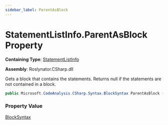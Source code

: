 ```yaml
---
sidebar_label: ParentAsBlock
---
```


# StatementListInfo\.ParentAsBlock Property

**Containing Type**: [StatementListInfo](../index.md)

**Assembly**: Roslynator\.CSharp\.dll

  
Gets a block that contains the statements\. Returns null if the statements are not contained in a block\.

```csharp
public Microsoft.CodeAnalysis.CSharp.Syntax.BlockSyntax ParentAsBlock { get; }
```

### Property Value

[BlockSyntax](https://docs.microsoft.com/en-us/dotnet/api/microsoft.codeanalysis.csharp.syntax.blocksyntax)

